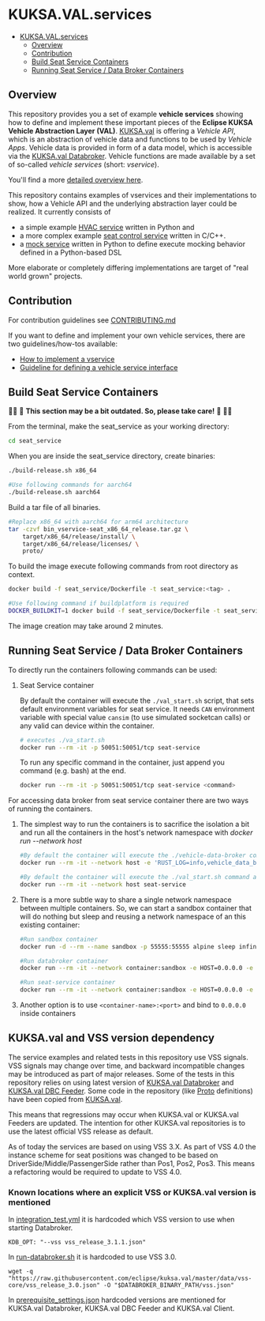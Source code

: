# KUKSA.VAL.services

- [KUKSA.VAL.services](#kuksavalservices)
  - [Overview](#overview)
  - [Contribution](#contribution)
  - [Build Seat Service Containers](#build-seat-service-containers)
  - [Running Seat Service / Data Broker Containers](#running-seat-service--data-broker-containers)

## Overview

This repository provides you a set of example **vehicle services** showing how to define and implement these important pieces of the **Eclipse KUKSA Vehicle Abstraction Layer (VAL)**. 
[KUKSA.val](https://github.com/eclipse/kuksa.val) is offering a *Vehicle API*, which is an abstraction of vehicle data and functions to be used by *Vehicle Apps*.
Vehicle data is provided in form of a data model, which is accessible via the [KUKSA.val Databroker](https://github.com/eclipse/kuksa.val/tree/master/kuksa_databroker).
Vehicle functions are made available by a set of so-called *vehicle services* (short: *vservice*).

You'll find a more [detailed overview here](docs/README.md).

This repository contains examples of vservices and their implementations to show, how a Vehicle API and the underlying abstraction layer could be realized.
It currently consists of
* a simple example [HVAC service](./hvac_service) written in Python and
* a more complex example [seat control service](./seat_service) written in C/C++.
* a [mock service](./mock_service/) written in Python to define execute mocking behavior defined in a Python-based DSL
  
More elaborate or completely differing implementations are target of "real world grown" projects.


## Contribution

For contribution guidelines see [CONTRIBUTING.md](CONTRIBUTING.md)

If you want to define and implement your own vehicle services, there are two guidelines/how-tos available:
* [How to implement a vservice](docs/vehicle_service_howto.md)
* [Guideline for defining a vehicle service interface](docs/interface_guideline.md)

## Build Seat Service Containers

:construction_worker_woman: :construction: **This section may be a bit outdated. So, please take care!** :construction: :construction_worker_man:

From the terminal, make the seat_service as your working directory:

``` bash
cd seat_service
```

When you are inside the seat_service directory, create binaries:

``` bash
./build-release.sh x86_64

#Use following commands for aarch64
./build-release.sh aarch64
```
Build a tar file of all binaries.
``` bash
#Replace x86_64 with aarch64 for arm64 architecture
tar -czvf bin_vservice-seat_x86_64_release.tar.gz \
    target/x86_64/release/install/ \
    target/x86_64/release/licenses/ \
    proto/
```
To build the image execute following commands from root directory as context.
``` bash
docker build -f seat_service/Dockerfile -t seat_service:<tag> .

#Use following command if buildplatform is required
DOCKER_BUILDKIT=1 docker build -f seat_service/Dockerfile -t seat_service:<tag> .
```
The image creation may take around 2 minutes.

## Running Seat Service / Data Broker Containers

To directly run the containers following commands can be used:

1. Seat Service container

   By default the container will execute the `./val_start.sh` script, that sets default environment variables for seat service.
   It needs `CAN` environment variable with special value `cansim` (to use simulated socketcan calls) or any valid can device within the container.

    ``` bash
    # executes ./va_start.sh
    docker run --rm -it -p 50051:50051/tcp seat-service
    ```

    To run any specific command in the container, just append you command (e.g. bash) at the end.

    ``` bash
    docker run --rm -it -p 50051:50051/tcp seat-service <command>
    ```


For accessing data broker from seat service container there are two ways of running the containers.

1. The simplest way to run the containers is to sacrifice the isolation a bit and run all the containers in the host's network namespace with <i>docker run --network host</i>

    ``` bash
    #By default the container will execute the ./vehicle-data-broker command as entrypoint.
    docker run --rm -it --network host -e 'RUST_LOG=info,vehicle_data_broker=debug' databroker
    ```

    ``` bash
    #By default the container will execute the ./val_start.sh command as entrypoint
    docker run --rm -it --network host seat-service
    ```

1. There is a more subtle way to share a single network namespace between multiple containers.
   So, we can start a sandbox container that will do nothing but sleep and reusing a network namespace of an this existing container:

    ``` bash
    #Run sandbox container
    docker run -d --rm --name sandbox -p 55555:55555 alpine sleep infinity
    ```

    ``` bash
    #Run databroker container
    docker run --rm -it --network container:sandbox -e HOST=0.0.0.0 -e PORT=55555 databroker
    ```

    ``` bash
    #Run seat-service container
    docker run --rm -it --network container:sandbox -e HOST=0.0.0.0 -e PORT=55555 -e PORT=50051  seat-service
    ```

1. Another option is to use `<container-name>:<port>` and bind to `0.0.0.0` inside containers

## KUKSA.val and VSS version dependency

The service examples and related tests in this repository use VSS signals. VSS signals may change over time,
and backward incompatible changes may be introduced as part of major releases.
Some of the tests in this repository relies on using latest version
of [KUKSA.val Databroker](https://github.com/eclipse/kuksa.val/pkgs/container/kuksa.val%2Fdatabroker) and
[KUKSA.val DBC Feeder](https://github.com/eclipse/kuksa.val.feeders/pkgs/container/kuksa.val.feeders%2Fdbc2val).
Some code in the repository (like [Proto](https://github.com/eclipse/kuksa.val.services/tree/main/proto) definitions)
have been copied from [KUKSA.val](https://github.com/eclipse/kuksa.val).

This means that regressions may occur when KUKSA.val or KUKSA.val Feeders are updated. The intention for other KUKSA.val
repositories is to use the latest official VSS release as default.

As of today the services are based on using VSS 3.X. As part of VSS 4.0 the instance scheme for seat positions was
changed to be based on DriverSide/Middle/PassengerSide rather than Pos1, Pos2, Pos3.
This means a refactoring would be required to update to VSS 4.0.

### Known locations where an explicit VSS or KUKSA.val version is mentioned

In [integration_test.yml](https://github.com/eclipse/kuksa.val.services/blob/main/.github/workflows/integration_test.yml)
it is hardcoded which VSS version to use when starting Databroker.

`KDB_OPT: "--vss vss_release_3.1.1.json"`

In [run-databroker.sh](https://github.com/eclipse/kuksa.val.services/blob/main/.vscode/scripts/run-databroker.sh)
it is hardcoded to use VSS 3.0.

`wget -q "https://raw.githubusercontent.com/eclipse/kuksa.val/master/data/vss-core/vss_release_3.0.json" -O "$DATABROKER_BINARY_PATH/vss.json"`

In [prerequisite_settings.json](https://github.com/eclipse/kuksa.val.services/blob/main/prerequisite_settings.json)
hardcoded versions are mentioned for KUKSA.val Databroker, KUKSA.val DBC Feeder and KUKSA.val Client.
